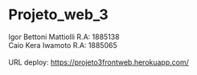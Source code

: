 # Projeto_web_3

Igor Bettoni Mattiolli R.A: 1885138<br />
Caio Kera Iwamoto R.A: 1885065<br />
<br />
URL deploy: https://projeto3frontweb.herokuapp.com/
